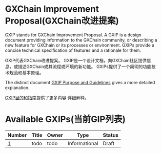 # GXChain Improvement Proposal(GXChain改进提案)

GXIP stands for GXChain Improvement Proposal. A GXIP is a design document
providing information to the GXChain community, or describing a new feature for
GXChain or its processes or environment. GXIPs provide a concise
technical specification of features and a rationale for them.

GXIP代表GXChain改进提案。 GXIP是一个设计文档，向GXChain社区提供信息，或描述GXChain或其流程或环境的新功能。 GXIPs提供了一个简明的功能技术规范和基本原理。

The distinct document [GXIP Purpose and Guidelines](gxip-001/README.md) gives a more
detailed explanation.

[GXIP目的和指南](gxip-001/README.md)提供了更多内容
详细解释。

# Available GXIPs(当前GIP列表)

Number             | Title                                                    | Owner             | Type           | Status
-------------------|----------------------------------------------------------|-------------------|----------------|--------
[1](gxip-0001.md)  | todo                              | todo      | Informational  | Draft
